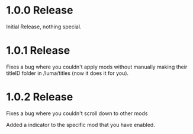 # 1.0.0 Release

Initial Release, nothing special.


# 1.0.1 Release

Fixes a bug where you couldn't apply mods without manually making their titleID folder in /luma/titles (now it does it for you).

# 1.0.2 Release

Fixes a bug where you couldn't scroll down to other mods

Added a indicator to the specific mod that you have enabled.